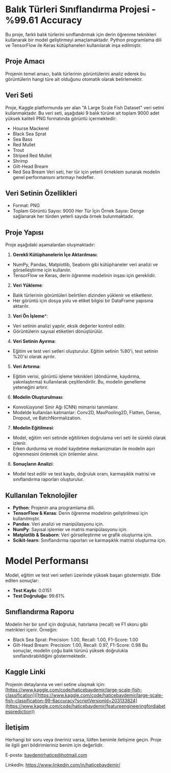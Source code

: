 
# Balık Türleri Sınıflandırma Projesi - %99.61 Accuracy
Bu proje, farklı balık türlerini sınıflandırmak için derin öğrenme teknikleri kullanarak bir model geliştirmeyi amaçlamaktadır. Python programlama dili ve TensorFlow ile Keras kütüphaneleri kullanılarak inşa edilmiştir.

## Proje Amacı 
Projenin temel amacı, balık türlerinin görüntülerini analiz ederek bu görüntülerin hangi türe ait olduğunu otomatik olarak belirlemektir. 

## Veri Seti 
Proje, Kaggle platformunda yer alan "A Large Scale Fish Dataset" veri setini kullanmaktadır. Bu veri seti, aşağıdaki 9 balık türüne ait toplam 9000 adet yüksek kaliteli PNG formatında görüntü içermektedir:

- Hourse Mackerel
- Black Sea Sprat
- Sea Bass
- Red Mullet
- Trout
- Striped Red Mullet
- Shrimp
- Gilt-Head Bream
- Red Sea Bream
Veri seti, her tür için yeterli örneklem sunarak modelin genel performansını artırmayı hedefler.

## Veri Setinin Özellikleri
- Format: PNG
- Toplam Görüntü Sayısı: 9000
Her Tür İçin Örnek Sayısı: Denge sağlanarak her türden yeterli sayıda örnek bulunmaktadır.

## Proje Yapısı 
Proje aşağıdaki aşamalardan oluşmaktadır:

1. **Gerekli Kütüphanelerin İçe Aktarılması**:

- NumPy, Pandas, Matplotlib, Seaborn gibi kütüphaneler veri analizi ve görselleştirme için kullanılır.
- TensorFlow ve Keras, derin öğrenme modelinin inşası için gereklidir.

2. **Veri Yükleme**:

- Balık türlerinin görüntüleri belirtilen dizinden yüklenir ve etiketlenir.
- Her görüntü için dosya yolu ve etiket bilgisi bir DataFrame yapısına aktarılır.

3. **Veri Ön İşleme***:

- Veri setinin analizi yapılır, eksik değerler kontrol edilir.
- Görüntülerin sayısal etiketleri dönüştürülür.

4. **Veri Setinin Ayırma**:

- Eğitim ve test veri setleri oluşturulur. Eğitim setinin %80'i, test setinin %20'si olarak ayrılır.

5. **Veri Artırma**:

- Eğitim verisi, görüntü işleme teknikleri (döndürme, kaydırma, yakınlaştırma) kullanılarak çeşitlendirilir. Bu, modelin genelleme yeteneğini artırır.

6. **Modelin Oluşturulması**:

- Konvolüsyonel Sinir Ağı (CNN) mimarisi tanımlanır.
- Modelde kullanılan katmanlar: Conv2D, MaxPooling2D, Flatten, Dense, Dropout, ve BatchNormalization.

7. **Modelin Eğitilmesi**:

- Model, eğitim veri setinde eğitilirken doğrulama veri seti ile sürekli olarak izlenir.
- Erken durdurma ve model kaydetme mekanizmaları ile modelin aşırı öğrenmesini önlemek için önlemler alınır.

8. **Sonuçların Analizi**:

- Model test edilir ve test kaybı, doğruluk oranı, karmaşıklık matrisi ve sınıflandırma raporları oluşturulur.


## Kullanılan Teknolojiler 
- **Python**: Projenin ana programlama dili.
- **TensorFlow & Keras**: Derin öğrenme modelinin geliştirilmesi için kullanılmıştır.
- **Pandas**: Veri analizi ve manipülasyonu için.
- **NumPy**: Sayısal işlemler  ve matris manipülasyonu için.
- **Matplotlib & Seaborn**: Veri görselleştirme ve grafik oluşturma için.
- **Scikit-learn**: Sınıflandırma raporları ve karmaşıklık matrisi oluşturma için.

# Model Performansı 
Model, eğitim ve test veri setleri üzerinde yüksek başarı göstermiştir. Elde edilen sonuçlar:

- **Test Kaybı**: 0.0151
- **Test Doğruluğu**: 99.61%

## Sınıflandırma Raporu
Modelin her bir sınıf için doğruluk, hatırlama (recall) ve F1 skoru gibi metrikleri içerir. Örneğin:

- Black Sea Sprat: Precision: 1.00, Recall: 1.00, F1-Score: 1.00
- Gilt-Head Bream: Precision: 1.00, Recall: 0.97, F1-Score: 0.98
Bu sonuçlar, modelin çoğu balık türünü yüksek doğrulukla sınıflandırabildiğini göstermektedir.

## Kaggle Linki 
Projenin detaylarına ve veri setine ulaşmak için: [https://www.kaggle.com/code/haticebaydemir/large-scale-fish-classification]([https://www.kaggle.com/code/haticebaydemir/large-scale-fish-classification-99-6accuracy?scriptVersionId=203133824](https://www.kaggle.com/code/haticebaydemir/featureengineeringfordiabetesprediction))

## İletişim 
Herhangi bir soru veya öneriniz varsa, lütfen benimle iletişime geçin. Proje ile ilgili geri bildirimleriniz benim için değerlidir.

E-posta: baydemirhatice@hotmail.com

Linkedln: https://www.linkedin.com/in/haticebaydemir/

